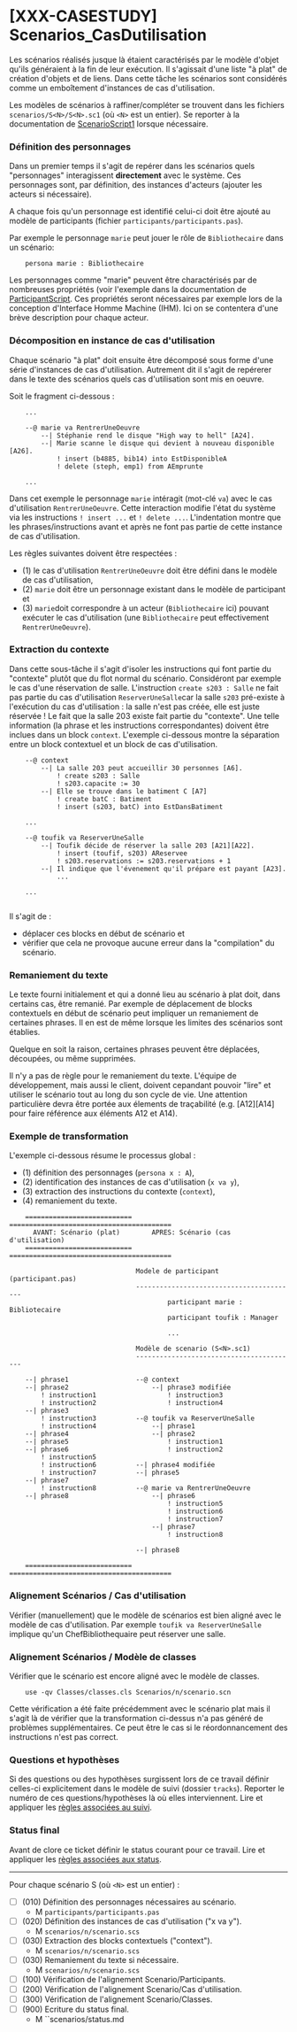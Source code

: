 [XXX-CASESTUDY] Scenarios_CasDutilisation
===========================================================

Les scénarios réalisés jusque là étaient caractérisés par le modèle 
d'objet qu'ils généraient à la fin de leur exécution.
Il s'agissait d'une liste "à plat" de création d'objets et de liens.
Dans cette tâche les scénarios sont considérés comme un emboîtement
d'instances de cas d'utilisation. 

Les modèles de scénarios à raffiner/compléter se trouvent dans les fichiers
``scenarios/S<N>/S<N>.sc1`` (où ``<N>`` est un entier). Se reporter à la 
documentation de 
[ScenarioScript1](https://modelscript.readthedocs.io/en/latest/scripts/scenarios1/index.html) lorsque nécessaire.


### Définition des personnages

Dans un premier temps il s'agit de repérer dans les scénarios quels
"personnages" interagissent **directement** avec le système. Ces
personnages sont, par définition, des instances d'acteurs (ajouter
les acteurs si nécessaire).

A chaque fois qu'un personnage est identifié celui-ci doit être ajouté au
modèle de participants (fichier ``participants/participants.pas``). 

Par exemple le personnage ``marie`` peut jouer le rôle de 
``Bibliothecaire`` dans un scénario:

```
    persona marie : Bibliothecaire
```

Les personnages comme "marie" peuvent être charactérisés par de nombreuses
propriétés (voir l'exemple dans la documentation de [ParticipantScript](https://modelscript.readthedocs.io/en/latest/scripts/participants/index.html).
Ces propriétés seront nécessaires par exemple lors de la conception 
d'Interface Homme Machine (IHM). Ici on se contentera d'une brève 
description pour chaque acteur.

### Décomposition en instance de cas d'utilisation

Chaque scénario "à plat" doit ensuite être décomposé sous forme d'une
série d'instances de cas d'utilisation. Autrement dit il s'agit de
repérerer dans le texte des scénarios quels cas d'utilisation
sont mis en oeuvre.


Soit le fragment ci-dessous :

```
    ...
    
    --@ marie va RentrerUneOeuvre
        --| Stéphanie rend le disque "High way to hell" [A24].
        --| Marie scanne le disque qui devient à nouveau disponible [A26].
            ! insert (b4885, bib14) into EstDisponibleA
            ! delete (steph, emp1) from AEmprunte
            
    ...
``` 

Dans cet exemple le personnage ``marie`` intéragit (mot-clé ``va``) 
avec le cas d'utilisation ``RentrerUneOeuvre``. Cette interaction
modifie l'état du système via les instructions ``! insert ...`` et 
``! delete ...``. L'indentation montre que les phrases/instructions 
avant et après ne font pas partie de cette instance de cas d'utilisation.

Les règles suivantes doivent être respectées :
*   (1) le cas d'utilisation ``RentrerUneOeuvre`` doit être défini dans 
    le modèle de cas d'utilisation, 
*   (2) ``marie`` doit être un personnage existant dans le modèle 
    de participant et
*   (3) ``marie``doit correspondre à un acteur (``Bibliothecaire`` ici) 
    pouvant exécuter le cas d'utilisation (une ``Bibliothecaire`` peut
    effectivement ``RentrerUneOeuvre``).


### Extraction du contexte

Dans cette sous-tâche il s'agit d'isoler les instructions qui font
partie du "contexte" plutôt que du flot normal du scénario. Considéront
par exemple le cas d'une réservation de salle. L'instruction 
``create s203 : Salle`` ne fait pas partie du cas 
d'utilisation ``ReserverUneSalle``car la salle ``s203`` pré-existe à
l'exécution du cas d'utilisation : la salle n'est pas créée, elle est 
juste réservée ! Le fait que la salle 203 existe fait partie du "contexte". 
Une telle information (la phrase et les instructions correspondantes) 
doivent être inclues dans un block ``context``. L'exemple ci-dessous 
montre la séparation entre un block contextuel et un block de 
cas d'utilisation.

```
    --@ context
        --| La salle 203 peut accueillir 30 personnes [A6].
            ! create s203 : Salle
            ! s203.capacite := 30
        --| Elle se trouve dans le batiment C [A7]
            ! create batC : Batiment
            ! insert (s203, batC) into EstDansBatiment
    
    ...
    
    --@ toufik va ReserverUneSalle
        --| Toufik décide de réserver la salle 203 [A21][A22].
            ! insert (toufif, s203) AReservee
            ! s203.reservations := s203.reservations + 1
        --| Il indique que l'évenement qu'il prépare est payant [A23].
            ...
    
    ...
    
``` 

Il s'agit de :
*   déplacer ces blocks en début de scénario et 
*   vérifier que cela ne provoque aucune erreur dans la "compilation" 
    du scénario.

### Remaniement du texte

Le texte fourni initialement et qui a donné lieu au scénario à plat doit,
dans certains cas, être remanié. Par exemple de déplacement de blocks 
contextuels en début de scénario peut impliquer un remaniement de certaines
phrases. Il en est de même lorsque les limites des scénarios sont établies.

Quelque en soit la raison, certaines phrases peuvent être déplacées, 
découpées, ou même supprimées. 

Il n'y a pas de règle pour le remaniement du texte. L'équipe de 
développement, mais aussi le client, doivent cepandant pouvoir "lire" et 
utiliser le scénario tout au long du son cycle de vie. Une attention 
particulière devra être portée aux élements de traçabilité 
(e.g. [A12][A14] pour faire référence aux éléments A12 et A14).

### Exemple de transformation

L'exemple ci-dessous résume le processus global :
* (1) définition des personnages (``persona x : A``),
* (2) identification des instances de cas d'utilisation (``x va y``), 
* (3) extraction des instructions du contexte (``context``),
* (4) remaniement du texte.
```  
    =========================== =========================================
      AVANT: Scénario (plat)        APRES: Scénario (cas d'utilisation) 
    =========================== =========================================

                                Modele de participant (participant.pas)
                                -----------------------------------------    
                                        participant marie : Bibliotecaire
                                        participant toufik : Manager
        
                                        ...
        
                                Modèle de scenario (S<N>.sc1)
                                -----------------------------------------

    --| phrase1                 --@ context
    --| phrase2                     --| phrase3 modifiée
        ! instruction1                  ! instruction3
        ! instruction2                  ! instruction4
    --| phrase3
        ! instruction3          --@ toufik va ReserverUneSalle
        ! instruction4              --| phrase1                   
    --| phrase4                     --| phrase2
    --| phrase5                         ! instruction1 
    --| phrase6                         ! instruction2 
        ! instruction5
        ! instruction6          --| phrase4 modifiée
        ! instruction7          --| phrase5
    --| phrase7
        ! instruction8          --@ marie va RentrerUneOeuvre
    --| phrase8                     --| phrase6
                                        ! instruction5
                                        ! instruction6
                                        ! instruction7
                                    --| phrase7
                                        ! instruction8
                                 
                                --| phrase8

    =========================== =========================================
```

### Alignement Scénarios / Cas d'utilisation

Vérifier (manuellement) que le modèle de scénarios est bien aligné 
avec le modèle de  cas d'utilisation.
Par exemple ``toufik va ReserverUneSalle`` implique qu'un
ChefBibliothequaire peut réserver une salle.

### Alignement Scénarios / Modèle de classes

Vérifier que le scénario est encore aligné avec le modèle de classes.
```
    use -qv Classes/classes.cls Scenarios/n/scenario.scn
```
Cette vérification a été faite précédemment avec le scénario plat
mais il s'agit là de vérifier que la transformation ci-dessus n'a pas
généré de problèmes supplémentaires. Ce peut être le cas si le
réordonnancement des instructions n'est pas correct.

### Questions et hypothèses

Si des questions ou des hypothèses surgissent lors de ce travail
définir celles-ci explicitement dans le modèle de suivi
(dossier ``tracks``). Reporter le numéro de ces questions/hypothèses
là où elles interviennent. Lire et appliquer les [règles associées au suivi](https://modelscript.readthedocs.io/en/latest/scripts/tracks/index.html#rules). 
 
### Status final

Avant de clore ce ticket définir le status courant pour ce travail. Lire et appliquer les [règles associées aux status](https://modelscript.readthedocs.io/en/latest/methods/status.html#rules).

________
Pour chaque scénario S<N> (où ``<N>``<N> est un entier) :

- [ ] (010) Définition des personnages nécessaires au scénario.
    - M ``participants/participants.pas``
- [ ] (020) Définition des instances de cas d'utilisation ("x va y").
    - M ``scenarios/n/scenario.scs``    
- [ ] (030) Extraction des blocks contextuels ("context").
    - M ``scenarios/n/scenario.scs``  
- [ ] (030) Remaniement du texte si nécessaire.
    - M ``scenarios/n/scenario.scs``      
- [ ] (100) Vérification de l'alignement Scenario/Participants.
- [ ] (200) Vérification de l'alignement Scenario/Cas d'utilisation.
- [ ] (300) Vérification de l'alignement Scenario/Classes.
- [ ] (900) Ecriture du status final.
    - M ``scenarios/status.md